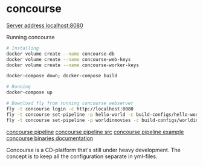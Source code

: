 # concourse


[Server address localhost:8080](http://localhost:8080)

Running concourse
```bash
# Installing
docker volume create --name concourse-db
docker volume create --name concourse-web-keys
docker volume create --name concourse-worker-keys

docker-compose down; docker-compose build 

# Running
docker-compose up

# Download fly from running concourse webserver
fly -t concourse login -c http://localhost:8080
fly -t concourse set-pipeline -p hello-world -c build-configs/hello-world.yml
fly -t concourse set-pipeline -p worldinmovies -c build-configs/worldinmovies.yml
```

[concourse pipeline](https://ci.concourse.ci/pipelines/main)
[concourse pipeline src](https://github.com/concourse/concourse/blob/master/ci/pipelines/concourse.yml)
[concourse pipeline example](https://ci.concourse.ci/)
[concourse binaries documentation](https://concourse.ci/binaries.html)

Concourse is a CD-platform that's still under heavy development.
The concept is to keep all the configuration separate in yml-files.
